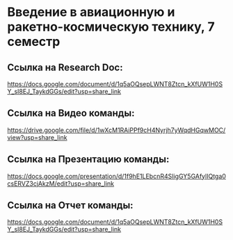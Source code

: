# Введение в авиационную и ракетно-космическую технику, 7 семестр
## Ссылка на Research Doc:
https://docs.google.com/document/d/1q5aOQsepLWNT8Ztcn_kXfUW1H0SY_sI8EJ_TaykdGGs/edit?usp=share_link

## Ссылка на Видео команды:
https://drive.google.com/file/d/1wXcM1RAiPPf9cH4Nyrjh7yWqdHGqwMOC/view?usp=share_link

## Ссылка на Презентацию команды:
https://docs.google.com/presentation/d/1f9hE1LEbcnR4SIigGY5GAfylIQtga0csERVZ3cjAkzM/edit?usp=share_link

## Ссылка на Отчет команды:
https://docs.google.com/document/d/1q5aOQsepLWNT8Ztcn_kXfUW1H0SY_sI8EJ_TaykdGGs/edit?usp=share_link
